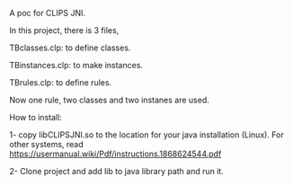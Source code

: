A poc for  CLIPS JNI.

In this project, there is 3 files, 

TBclasses.clp:  to define classes.

TBinstances.clp: to make instances.

TBrules.clp: to define rules.

Now one rule, two classes and two instanes are used.



How to install:

1- copy  libCLIPSJNI.so  to the location for your java installation (Linux). For other systems, read https://usermanual.wiki/Pdf/instructions.1868624544.pdf

2- Clone  project and add lib to java library path and run it.